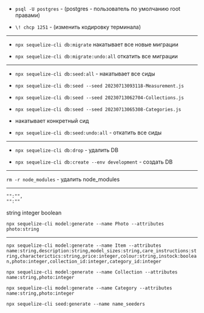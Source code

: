 - `psql -U postgres` - (postgres - пользователь по умолчанию root правами)

- `\! chcp 1251` - (изменить кодировку терминала)

---

- `npx sequelize-cli db:migrate` накатывает все новые миграции

- `npx sequelize-cli db:migrate:undo:all` откатить все миграции

---

- `npx sequelize-cli db:seed:all` - накатывает все сиды

- `npx sequelize-cli db:seed --seed 20230713093118-Measurement.js`
- `npx sequelize-cli db:seed --seed 20230713062704-Collections.js`
- `npx sequelize-cli db:seed --seed 20230713065308-Categories.js`


 - накатывает конкретный сид

- `npx sequelize-cli db:seed:undo:all` - откатить все сиды

---

- `npx sequelize-cli db:drop` - удалить DB

- `npx sequelize-cli db:create --env development` - создать DB

---

`rm -r node_modules` - удалить node_modules

---

    "":"",
    "":""

string
integer
boolean

`npx sequelize-cli model:generate --name Photo --attributes photo:string`


---

`npx sequelize-cli model:generate --name Item --attributes name:string,description:string,model_sizes:string,care_instructions:string,characterictics:string,price:integer,colour:string,instock:boolean,photo:integer,collection_id:integer,category_id:integer`

`npx sequelize-cli model:generate --name Collection --attributes name:string,photo:integer`

`npx sequelize-cli model:generate --name Category --attributes name:string,photo:integer`

`npx sequelize-cli seed:generate --name name_seeders`




